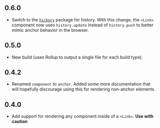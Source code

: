 ## 0.6.0

* Switch to the [`hickory`](https://github.com/pshrmn/hickory) package for history. With this change, the `<Link>` component now uses `history.update` instead of `history.push` to better mimic anchor behavior in the browser.

## 0.5.0

* New build (uses Rollup to output a single file for each build type).

## 0.4.2

* Renamed `component` to `anchor`. Added some more documentation that will hopefully discourage using this for rendering non-anchor elements.

## 0.4.0

* Add support for rendering any component inside of a `<Link>`. **Use with caution**
